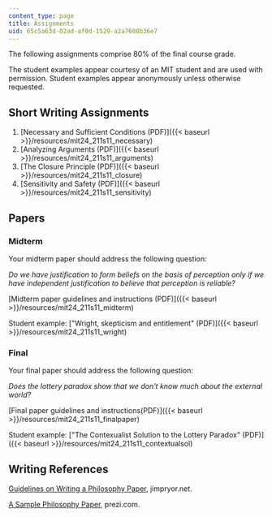 ```yaml
---
content_type: page
title: Assignments
uid: 65c5a63d-02ad-af0d-1529-a2a7608b36e7
---
```


The following assignments comprise 80% of the final course grade.

The student examples appear courtesy of an MIT student and are used with permission. Student examples appear anonymously unless otherwise requested.

Short Writing Assignments
-------------------------

1.  [Necessary and Sufficient Conditions (PDF)]({{< baseurl >}}/resources/mit24_211s11_necessary)
2.  [Analyzing Arguments (PDF)]({{< baseurl >}}/resources/mit24_211s11_arguments)
3.  [The Closure Principle (PDF)]({{< baseurl >}}/resources/mit24_211s11_closure)
4.  [Sensitivity and Safety (PDF)]({{< baseurl >}}/resources/mit24_211s11_sensitivity)

Papers
------

### Midterm

Your midterm paper should address the following question:

_Do we have justification to form beliefs on the basis of perception only if we have independent justification to believe that perception is reliable?_

[Midterm paper guidelines and instructions (PDF)]({{< baseurl >}}/resources/mit24_211s11_midterm)

Student example: ["Wright, skepticism and entitlement" (PDF)]({{< baseurl >}}/resources/mit24_211s11_wright)

### Final

Your final paper should address the following question:

_Does the lottery paradox show that we don't know much about the external world?_

[Final paper guidelines and instructions(PDF)]({{< baseurl >}}/resources/mit24_211s11_finalpaper)

Student example: ["The Contexualist Solution to the Lottery Paradox" (PDF)]({{< baseurl >}}/resources/mit24_211s11_contextualsol)

Writing References
------------------

[Guidelines on Writing a Philosophy Paper](http://www.jimpryor.net/teaching/guidelines/writing.html), jimpryor.net.

[A Sample Philosophy Paper](http://prezi.com/z4h1_fwilbxj/a-sample-philosophy-paper/), prezi.com.